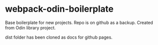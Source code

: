 # webpack-odin-boilerplate
Base boilerplate for new projects. Repo is on github as a backup. Created from Odin library project.

dist folder has been cloned as docs for github pages.

